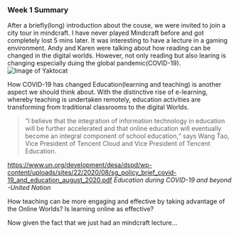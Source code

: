 ### Week 1 Summary

After a briefly(long) introduction about the couse, we were invited to join a city tour in mindcraft. I have never played Mindcraft before and got completely lost 5 mins later. It was interesting to have a lecture in a gaming environment. Andy and Karen were talking about how reading can be changed in the digital worlds. However, not only reading but also learing is changing especially duing the global pandemic(COVID-19).
![Image of Yaktocat](https://octodex.github.com/images/yaktocat.png)

How COVID-19 has changed Education(learning and teaching) is another aspect we should think about. With the distinctive rise of e-learning, whereby teaching is undertaken remotely, education activities are transforming from traditional classrooms to the digital Worlds. 

> “I believe that the integration of information technology in education will be further accelerated and that online education will eventually become an integral component of school education,“ says Wang Tao, Vice President of Tencent Cloud and Vice President of Tencent Education.

https://www.un.org/development/desa/dspd/wp-content/uploads/sites/22/2020/08/sg_policy_brief_covid-19_and_education_august_2020.pdf
*Education during COVID-19 and beyond -United Nation*

How teaching can be more engaging and effective by taking advantage of the Online Worlds?
Is learning online as effective?

Now given the fact that we just had an mindcraft lecture... 
